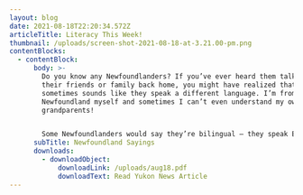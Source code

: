 ```yaml
---
layout: blog
date: 2021-08-18T22:20:34.572Z
articleTitle: Literacy This Week!
thumbnail: /uploads/screen-shot-2021-08-18-at-3.21.00-pm.png
contentBlocks:
  - contentBlock:
      body: >-
        Do you know any Newfoundlanders? If you’ve ever heard them talking to
        their friends or family back home, you might have realized that it
        sometimes sounds like they speak a different language. I’m from
        Newfoundland myself and sometimes I can’t even understand my own
        grandparents!


        Some Newfoundlanders would say they’re bilingual – they speak English and “Newfinese”. There are hundreds of unusual expressions – read the Yukon News article below to learn some of the more popular sayings.
      subTitle: Newfoundland Sayings
      downloads:
        - downloadObject:
            downloadLink: /uploads/aug18.pdf
            downloadText: Read Yukon News Article
---
```


